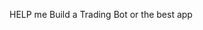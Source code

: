 HELP me Build a Trading Bot or the best app 

<!--
**Ready1985/Ready1985** is a ✨ _special

Here are some ideas to get you started:

- 🔭 I’m currently working on ...
- 🌱 I’m currently learning ...